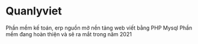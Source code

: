 # Quanlyviet
Phần mềm kế toán, erp nguồn mở nền tảng web viết bằng PHP Mysql
Phần mềm đang hoàn thiện và sẽ ra mắt trong năm 2021
